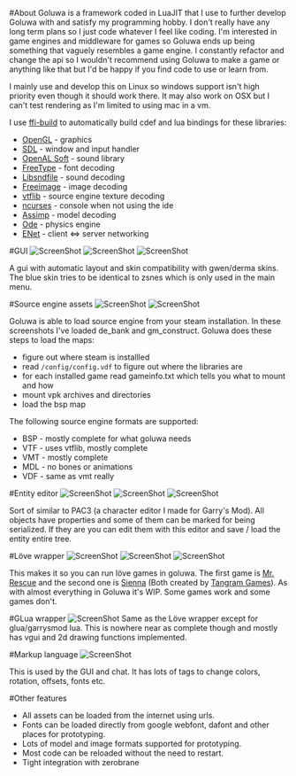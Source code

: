 #About
Goluwa is a framework coded in LuaJIT that I use to further develop Goluwa with and satisfy my programming hobby. I don't really have any long term plans so I just code whatever I feel like coding. I'm interested in game engines and middleware for games so Goluwa ends up being something that vaguely resembles a game engine. I constantly refactor and change the api so I wouldn't recommend using Goluwa to make a game or anything like that but I'd be happy if you find code to use or learn from.

I mainly use and develop this on Linux so windows support isn't high priority even though it should work there. It may also work on OSX but I can't test rendering as I'm limited to using mac in a vm.

I use [ffi-build](https://github.com/CapsAdmin/goluwa/tree/master/src/lua/build) to automatically build cdef and lua bindings for these libraries:

* [OpenGL](http://www.opengl.org/) - graphics
* [SDL](https://www.libsdl.org/) - window and input handler
* [OpenAL Soft](http://kcat.strangesoft.net/openal.html) - sound library
* [FreeType](http://www.freetype.org/) - font decoding
* [Libsndfile](http://www.mega-nerd.com/libsndfile/) - sound decoding
* [Freeimage](http://freeimage.sourceforge.net/) - image decoding
* [vtflib](https://github.com/panzi/VTFLib/) - source engine texture decoding
* [ncurses](https://www.gnu.org/software/ncurses/) - console when not using the ide
* [Assimp](https://github.com/assimp/assimp) - model decoding
* [Ode](http://www.ode.org/) - physics engine
* [ENet](https://github.com/lsalzman/enet) - client <=> server networking

#GUI
![ScreenShot](https://raw.githubusercontent.com/CapsAdmin/goluwa-assets/master/extras/screenshots/zsnes_load.png)
![ScreenShot](https://raw.githubusercontent.com/CapsAdmin/goluwa-assets/master/extras/screenshots/gui_skins.png)
![ScreenShot](https://raw.githubusercontent.com/CapsAdmin/goluwa-assets/master/extras/screenshots/esheep_eorange.png)

A gui with automatic layout and skin compatibility with gwen/derma skins. The blue skin tries to be identical to zsnes which is only used in the main menu.

#Source engine assets
![ScreenShot](https://raw.githubusercontent.com/CapsAdmin/goluwa-assets/master/extras/screenshots/de_bank.png)
![ScreenShot](https://raw.githubusercontent.com/CapsAdmin/goluwa-assets/master/extras/screenshots/gm_construct.png)

Goluwa is able to load source engine from your steam installation.
In these screenshots I've loaded de_bank and gm_construct. Goluwa does these steps to load the maps:

* figure out where steam is installled
* read `/config/config.vdf` to figure out where the libraries are
* for each installed game read gameinfo.txt which tells you what to mount and how
* mount vpk archives and directories
* load the bsp map

The following source engine formats are supported:

* BSP - mostly complete for what goluwa needs
* VTF - uses vtflib, mostly complete
* VMT - mostly complete
* MDL - no bones or animations
* VDF - same as vmt really

#Entity editor
![ScreenShot](https://raw.githubusercontent.com/CapsAdmin/goluwa-assets/master/extras/screenshots/amiga_ball_ssr.png)
![ScreenShot](https://raw.githubusercontent.com/CapsAdmin/goluwa-assets/master/extras/screenshots/gates.png)
![ScreenShot](https://raw.githubusercontent.com/CapsAdmin/goluwa-assets/master/extras/screenshots/number_slider.gif)

Sort of similar to PAC3 (a character editor I made for Garry's Mod). All objects have properties and some of them can be marked for being serialized. If they are you can edit them with this editor and save / load the entity entire tree.

#Löve wrapper
![ScreenShot](https://raw.githubusercontent.com/CapsAdmin/goluwa-assets/master/extras/screenshots/love_mrrescue.png)
![ScreenShot](https://raw.githubusercontent.com/CapsAdmin/goluwa-assets/master/extras/screenshots/love_sienna.png)
![ScreenShot](https://raw.githubusercontent.com/CapsAdmin/goluwa-assets/master/extras/screenshots/love_sienna_3d.jpg)

This makes it so you can run löve games in goluwa. The first game is [Mr. Rescue](https://tangramgames.itch.io/mrrescue) and the second one is [Sienna](https://tangramgames.itch.io/sienna) (Both created by [Tangram Games](http://tangramgames.dk/)). As with almost everything in Goluwa it's WIP. Some games work and some games don't.

#GLua wrapper
![ScreenShot](https://raw.githubusercontent.com/CapsAdmin/goluwa-assets/master/extras/screenshots/glua.png)
Same as the Löve wrapper except for glua/garrysmod lua. This is nowhere near as complete though and mostly has vgui and 2d drawing functions implemented.

#Markup language
![ScreenShot](https://raw.githubusercontent.com/CapsAdmin/goluwa-assets/master/extras/screenshots/markup.png)

This is used by the GUI and chat. It has lots of tags to change colors, rotation, offsets, fonts etc.

#Other features
* All assets can be loaded from the internet using urls.
* Fonts can be loaded directly from google webfont, dafont and other places for prototyping.
* Lots of model and image formats supported for prototyping.
* Most code can be reloaded without the need to restart.
* Tight integration with zerobrane
